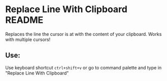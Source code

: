 # Replace Line With Clipboard README

Replaces the line the cursor is at with the content of your clipboard.
Works with multiple cursors!

## Use:
Use keyboard shortcut `ctrl+shift+v` or go to command palette and type in "Replace Line With Clipboard"
